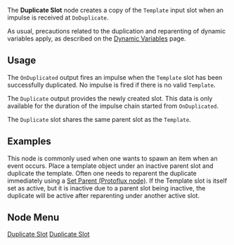 <languages></languages> <translate>

The **Duplicate Slot** node creates a copy of the `Template` input slot
when an impulse is received at `DoDuplicate`.

As usual, precautions related to the duplication and reparenting of
dynamic variables apply, as described on the [Dynamic
Variables](Dynamic_Variables "wikilink") page.

## Usage

The `OnDuplicated` output fires an impulse when the `Template` slot has
been successfully duplicated. No impulse is fired if there is no valid
`Template`.

The `Duplicate` output provides the newly created slot. This data is
only available for the duration of the impulse chain started from
`OnDuplicated`.

The `Duplicate` slot shares the same parent slot as the `Template`.

## Examples

This node is commonly used when one wants to spawn an item when an event
occurs. Place a template object under an inactive parent slot and
duplicate the template. Often one needs to reparent the duplicate
immediately using a [Set Parent (Protoflux
node)](Set_Parent_(Protoflux_node) "wikilink"). If the Template slot is
itself set as active, but it is inactive due to a parent slot being
inactive, the duplicate will be active after reparenting under another
active slot.

## Node Menu

</translate>

[Duplicate Slot](Category:Protoflux{{#translation:}} "wikilink")
[Duplicate Slot](Category:Protoflux:Slots{{#translation:}} "wikilink")